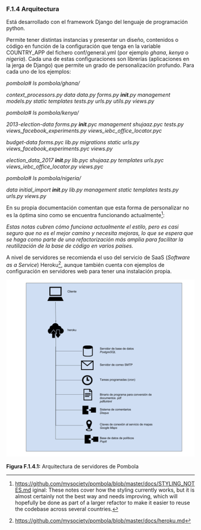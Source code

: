 ### F.1.4 Arquitectura

Está desarrollado con el framework Django del lenguaje de programación python. 

Permite tener distintas instancias y presentar un diseño, contenidos o código en función de la configuración que tenga en la variable COUNTRY_APP del fichero conf/general.yml (por ejemplo *ghana*, *kenya* o *nigeria*). Cada una de estas configuraciones son librerías (aplicaciones en la jerga de Django) que permite un grado de personalización profundo. Para cada uno de los ejemplos: 

*pombola# ls pombola/ghana/*

*context_processors.py  data  data.py  forms.py  __init__.py  management  models.py  static  templates  tests.py  urls.py  utils.py  views.py*

*pombola# ls pombola/kenya/*

*2013-election-data  forms.py 	__init__.pyc  management  shujaaz.pyc  tests.py  views_facebook_experiments.py   views_iebc_office_locator.pyc*

*budget-data     	forms.pyc	lib.py    	migrations  static   	urls.py   views_facebook_experiments.pyc  views.py*

*election_data_2017  __init__.py  lib.pyc   	shujaaz.py  templates	urls.pyc  views_iebc_office_locator.py	views.pyc*

*pombola# ls pombola/nigeria/*

*data  initial_import  __init__.py  lib.py  management  static  templates  tests.py  urls.py  views.py*

En su propia documentación comentan que esta forma de personalizar no es la óptima sino como se encuentra funcionando actualmente[^1]:

*Estas notas cubren cómo funciona actualmente el estilo, pero es casi seguro que no es el mejor camino y necesita mejoras, lo que se espera que se haga como parte de una refactorización más amplia para facilitar la reutilización de la base de código en varios países.*

A nivel de servidores se recomienda el uso del servicio de SaaS (*Software as a Service*) Heroku[^2], aunque también cuenta con ejemplos de configuración en servidores web para tener una instalación propia.

![image alt text](image_1.png)

**Figura F.1.4.1:** Arquitectura de servidores de Pombola


[^1]: https://github.com/mysociety/pombola/blob/master/docs/STYLING_NOTES.md 
iginal: These notes cover how the styling currently works, but it is almost certainly not the best way and needs improving, which will hopefully be done as part of a larger refactor to make it easier to reuse the codebase across several countries.
[^2]: https://github.com/mysociety/pombola/blob/master/docs/heroku.md 
